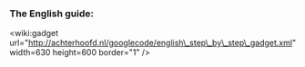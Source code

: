 ### The English guide: ###
&lt;wiki:gadget url="http://achterhoofd.nl/googlecode/english\_step\_by\_step\_gadget.xml" width=630 height=600 border="1" /&gt;